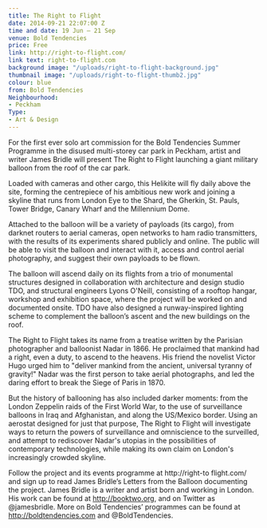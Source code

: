 ```yaml
---
title: The Right to Flight
date: 2014-09-21 22:07:00 Z
time and date: 19 Jun – 21 Sep
venue: Bold Tendencies
price: Free
link: http://right-to-flight.com/
link text: right-to-flight.com
background image: "/uploads/right-to-flight-background.jpg"
thumbnail image: "/uploads/right-to-flight-thumb2.jpg"
colour: blue
from: Bold Tendencies
Neighbourhood:
- Peckham
Type:
- Art & Design
---
```


For the first ever solo art commission for the Bold Tendencies Summer Programme in the disused multi-storey car park in Peckham, artist and writer James Bridle will present The Right to Flight launching a giant military balloon from the roof of the car park. 

Loaded with cameras and other cargo, this Helikite will fly daily above the site, forming the centrepiece of his ambitious new work and joining a skyline that runs from London Eye to the Shard, the Gherkin, St. Pauls, Tower Bridge, Canary Wharf and the Millennium Dome. 

Attached to the balloon will be a variety of payloads (its cargo), from darknet routers to aerial cameras, open networks to ham radio transmitters, with the results of its experiments shared publicly and online. The public will be able to visit the balloon and interact with it, access and control aerial photography, and suggest their own payloads to be flown. 

The balloon will ascend daily on its flights from a trio of monumental structures designed in collaboration with architecture and design studio TDO, and structural engineers Lyons O'Neill, consisting of a rooftop hangar, workshop and exhibition space, where the project will be worked on and documented onsite. TDO have also designed a runway-inspired lighting scheme to complement the balloon’s ascent and the new buildings on the roof. 

The Right to Flight takes its name from a treatise written by the Parisian photographer and balloonist Nadar in 1866. He proclaimed that mankind had a right, even a duty, to ascend to the heavens. His friend the novelist Victor Hugo urged him to "deliver mankind from the ancient, universal tyranny of gravity!" Nadar was the first person to take aerial photographs, and led the daring effort to break the Siege of Paris in 1870. 

But the history of ballooning has also included darker moments: from the London Zeppelin raids of the First World War, to the use of surveillance balloons in Iraq and Afghanistan, and along the US/Mexico border. Using an aerostat designed for just that purpose, The Right to Flight will investigate ways to return the powers of surveillance and omniscience to the surveilled, and attempt to rediscover Nadar's utopias in the possibilities of contemporary technologies, while making its own claim on London's increasingly crowded skyline. 

Follow the project and its events programme at http://right-to flight.com/ and sign up to read James Bridle’s Letters from the Balloon documenting the project. James Bridle is a writer and artist born and working in London. His work can be found at http://booktwo.org, and on Twitter as @jamesbridle. More on Bold Tendencies’ programmes can be found at http://boldtendencies.com and @BoldTendencies.

